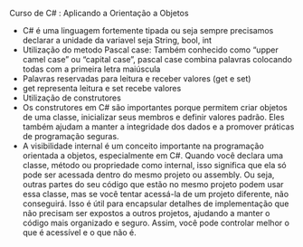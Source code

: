 Curso de C# : Aplicando a Orientação a Objetos

- C# é uma linguagem fortemente tipada ou seja sempre precisamos declarar a unidade da variavel seja String, bool, int 
- Utilização do metodo Pascal case: Também conhecido como “upper camel case” ou “capital case”, pascal case combina palavras colocando todas com a primeira letra maiúscula
- Palavras reservadas para leitura e receber valores (get e set)
- get representa leitura e set recebe valores 
- Utilização de construtores 
- Os construtores em C# são importantes porque permitem criar objetos de uma classe, inicializar seus membros e definir valores padrão. Eles também ajudam a manter a integridade dos dados e a promover práticas de programação seguras.
- A visibilidade internal é um conceito importante na programação orientada a objetos, especialmente em C#. Quando você declara uma classe, método ou propriedade como internal, isso significa que ela só pode ser acessada dentro do mesmo projeto ou assembly. Ou seja, outras partes do seu código que estão no mesmo projeto podem usar essa classe, mas se você tentar acessá-la de um projeto diferente, não conseguirá. Isso é útil para encapsular detalhes de implementação que não precisam ser expostos a outros projetos, ajudando a manter o código mais organizado e seguro. Assim, você pode controlar melhor o que é acessível e o que não é.
